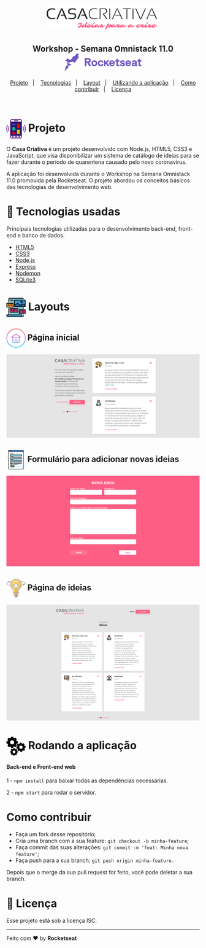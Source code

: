 <h1 align="center">
  <img alt="logo Casa Criativa" src="./github/logomarca.png">
</h1>

<h2 align="center">
 Workshop - Semana Omnistack 11.0<br>
  <img alt="foguete rocketseat" src="./github/rocketseat.svg" width="200px" href="http://rocketseat.com.br"> 
</h2>

<p align="center">
  <a href="#--projeto">Projeto</a>&nbsp;&nbsp;&nbsp;|&nbsp;&nbsp;&nbsp;
  <a href="#rocket-tecnologias-usadas">Tecnologias</a>&nbsp;&nbsp;&nbsp;|&nbsp;&nbsp;&nbsp;
  <a href="#-layouts">Layout</a>&nbsp;&nbsp;&nbsp;|&nbsp;&nbsp;&nbsp;
  <a href="#-rodando-a-aplicação">Utilizando a aplicação</a>&nbsp;&nbsp;&nbsp;|&nbsp;&nbsp;&nbsp;
  <a href="#como-contribuir">Como contribuir</a>&nbsp;&nbsp;&nbsp;|&nbsp;&nbsp;&nbsp;
  <a href="#memo-licença">Licença</a>
</p>

<br>

 # <img alt="Icone" src="./github/mobileicon.svg" width="50px" align="center">  Projeto   
 
<p>O <strong>Casa Criativa</strong> é um projeto desenvolvido com Node.js, HTML5, CSS3 e JavaScript, que visa disponibilizar um sistema de catálogo de ideias para se fazer durante o período de quarentena causado pelo novo coronavírus.</p>
<p>A aplicação foi desenvolvida durante o Workshop na Semana Omnistack 11.0 promovida pela Rocketseat. O projeto abordou os conceitos básicos das tecnologias de desenvolvimento web.</p>


 # :rocket: Tecnologias usadas 
Principais tecnologias utilizadas para o desenvolvimento back-end, front-end e banco de dados.

- [HTML5](https://developer.mozilla.org/pt-BR/docs/Web/HTML/HTML5)
- [CSS3](https://css-tricks.com/)
- [Node.js](https://nodejs.org/en/)
- [Express](https://expressjs.com/pt-br/)
- [Nodemon](https://nodemon.io/)
- [SQLite3](https://www.sqlite.org/index.html)
 
# <img alt="Icone de layout" src="./github/layout.svg" width="50px" align="center"> Layouts
<h2>
<img alt="Icone de home" src="./github/home2.svg" width="50px" align="center">
  Página inicial 
</h2>

![CasaCriativa Pagina inicial](github/inicio.png)

<h2>
<img alt="formulario" src="./github/form.svg" width="50px" align="center">
 Formulário para adicionar novas ideias  
</h2>

![Formulario modal ](github/modal.png)

<h2> 
  <img alt="Icone de ideias" src="./github/idea.svg" width="50px" align="center"> 
  Página de ideias
</h2>

![Ideias ](github/ideias.png)
<!-- ![Ideias 2](github/ideias2.png)
![Ideias 3](github/ideias3.png) -->


# <img alt="Icone de engrenagem" src="./github/wheel.svg" width="50px" align="center"> Rodando a aplicação 

#### Back-end e Front-end web
1 - `npm install` para baixar todas as dependências necessárias.

2 - `npm start` para rodar o servidor.

# Como contribuir 

- Faça um fork desse repositório;
- Cria uma branch com a sua feature: `git checkout -b minha-feature`;
- Faça commit das suas alterações: `git commit -m 'feat: Minha nova feature'`;
- Faça push para a sua branch: `git push origin minha-feature`.

Depois que o merge da sua pull request for feito, você pode deletar a sua branch.

# :memo: Licença 

Esse projeto está sob a licença ISC.

---

Feito com ❤️ by **Rocketseat**
